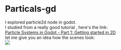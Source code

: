 # Particals-gd
I explored particle2d node in godot.<br> I studied from a really good tutorial , here's the link:<br> <a href="https://www.youtube.com/watch?v=yKoGuBGZatY">Particle Systems in Godot - Part 1: Getting started in 2D<a><br>
let me give you an idea how the scenes look: <br>
<img src="C:\Users\HP\Pictures\fire1.JPG">
